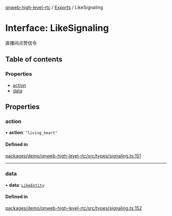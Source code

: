 [qnweb-high-level-rtc](../README.md) / [Exports](../modules.md) / LikeSignaling

# Interface: LikeSignaling

直播间点赞信令

## Table of contents

### Properties

- [action](LikeSignaling.md#action)
- [data](LikeSignaling.md#data)

## Properties

### action

• **action**: ``"living_heart"``

#### Defined in

[packages/demo/qnweb-high-level-rtc/src/types/signaling.ts:151](https://github.com/Spencer17x/solutions/blob/84e2f808/Frontend/front-end-solutions/packages/demo/qnweb-high-level-rtc/src/types/signaling.ts#L151)

___

### data

• **data**: [`LikeEntity`](LikeEntity.md)

#### Defined in

[packages/demo/qnweb-high-level-rtc/src/types/signaling.ts:152](https://github.com/Spencer17x/solutions/blob/84e2f808/Frontend/front-end-solutions/packages/demo/qnweb-high-level-rtc/src/types/signaling.ts#L152)
